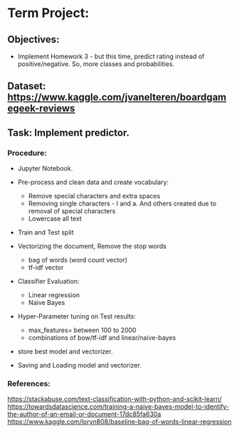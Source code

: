 # Term Project:

## Objectives:
  - Implement Homework 3 - but this time, predict rating instead of positive/negative. So, more classes and probabilities.

## Dataset: https://www.kaggle.com/jvanelteren/boardgamegeek-reviews

## Task: Implement predictor.

### Procedure:
  - Jupyter Notebook.
  - Pre-process and clean data and create vocabulary:
      - Remove special characters and extra spaces
      - Removing single characters - I and a. And others created due to removal of special characters
      - Lowercase all text
  - Train and Test split
  - Vectorizing the document, Remove the stop words
    - bag of words (word count vector)
    - tf-idf vector

  - Classifier Evaluation:
    - Linear regression
    - Naive Bayes

  - Hyper-Parameter tuning on Test results:
      - max_features= between 100 to 2000
      - combinations of bow/tf-idf and linear/naive-bayes
  - store best model and vectorizer.
  - Saving and Loading model and vectorizer.

### References:
https://stackabuse.com/text-classification-with-python-and-scikit-learn/
https://towardsdatascience.com/training-a-naive-bayes-model-to-identify-the-author-of-an-email-or-document-17dc85fa630a
https://www.kaggle.com/loryn808/baseline-bag-of-words-linear-regression
